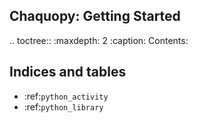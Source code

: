 Chaquopy: Getting Started
-------------------------

.. toctree::
   :maxdepth: 2
   :caption: Contents:



Indices and tables
------------------

* :ref:`python_activity`
* :ref:`python_library`
